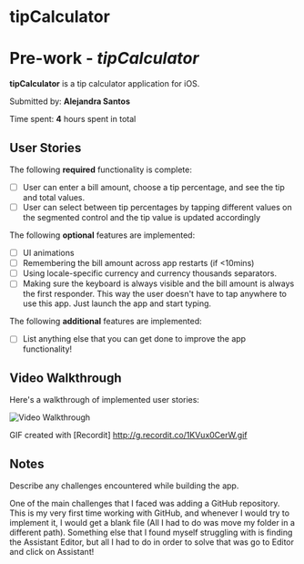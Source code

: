 # tipCalculator
# Pre-work - *tipCalculator*

**tipCalculator** is a tip calculator application for iOS.

Submitted by: **Alejandra Santos**

Time spent: **4** hours spent in total

## User Stories

The following **required** functionality is complete:

* [ ] User can enter a bill amount, choose a tip percentage, and see the tip and total values.
* [ ] User can select between tip percentages by tapping different values on the segmented control and the tip value is updated accordingly

The following **optional** features are implemented:

* [ ] UI animations
* [ ] Remembering the bill amount across app restarts (if <10mins)
* [ ] Using locale-specific currency and currency thousands separators.
* [ ] Making sure the keyboard is always visible and the bill amount is always the first responder. This way the user doesn't have to tap anywhere to use this app. Just launch the app and start typing.

The following **additional** features are implemented:

- [ ] List anything else that you can get done to improve the app functionality!

## Video Walkthrough

Here's a walkthrough of implemented user stories:

<img src='http://g.recordit.co/1KVux0CerW.gif' title='Video Walkthrough' width='' alt='Video Walkthrough' />

GIF created with [Recordit] http://g.recordit.co/1KVux0CerW.gif

## Notes

Describe any challenges encountered while building the app.

One of the main challenges that I faced was adding a GitHub repository. This is my very first time working with GitHub, and whenever I would try to implement it, I would get a blank file (All I had to do was move my folder in a different path). 
Something else that I found myself struggling with is finding the Assistant Editor, but all I had to do in order to solve that was go to Editor and click on Assistant!

